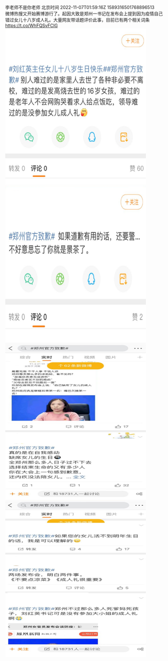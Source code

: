 李老师不是你老师 北京时间 2022-11-07T01:59:16Z 1589316501768896513<br>微博热搜又开始赛博游行了。起因大致是郑州一书记在发布会上提到因为疫情自己错过女儿十八岁成人礼。大量网友带话题评价此事，目前已有两个相关词条 https://t.co/WhFQSvFClG<br><img src='/temp/image/2022/o-Month-11/1589316501768896513_0.jpg' width='450' height='500'><img src='/temp/image/2022/o-Month-11/1589316501768896513_1.jpg' width='450' height='500'><img src='/temp/image/2022/o-Month-11/1589316501768896513_2.jpg' width='450' height='500'><img src='/temp/image/2022/o-Month-11/1589316501768896513_3.jpg' width='450' height='500'><br><br>